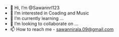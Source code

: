 - 👋 Hi, I’m @Sawannrl123
- 👀 I’m interested in Coading and Music
- 🌱 I’m currently learning ...
- 💞️ I’m looking to collaborate on ...
- 📫 How to reach me - sawannirala.09@gmail.com

<!---
Sawannrl123/Sawannrl123 is a ✨ special ✨ repository because its `README.md` (this file) appears on your GitHub profile.
You can click the Preview link to take a look at your changes.
--->
